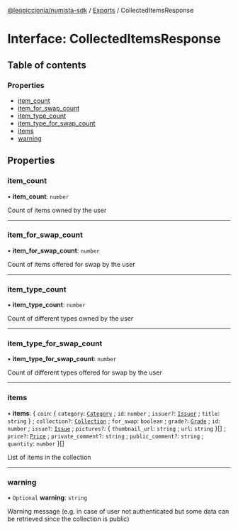 [@leopiccionia/numista-sdk](../README.md) / [Exports](../modules.md) / CollectedItemsResponse

# Interface: CollectedItemsResponse

## Table of contents

### Properties

- [item\_count](CollectedItemsResponse.md#item_count)
- [item\_for\_swap\_count](CollectedItemsResponse.md#item_for_swap_count)
- [item\_type\_count](CollectedItemsResponse.md#item_type_count)
- [item\_type\_for\_swap\_count](CollectedItemsResponse.md#item_type_for_swap_count)
- [items](CollectedItemsResponse.md#items)
- [warning](CollectedItemsResponse.md#warning)

## Properties

### item\_count

• **item\_count**: `number`

Count of items owned by the user

___

### item\_for\_swap\_count

• **item\_for\_swap\_count**: `number`

Count of items offered for swap by the user

___

### item\_type\_count

• **item\_type\_count**: `number`

Count of different types owned by the user

___

### item\_type\_for\_swap\_count

• **item\_type\_for\_swap\_count**: `number`

Count of different types offered for swap by the user

___

### items

• **items**: { `coin`: { `category`: [`Category`](../modules.md#category) ; `id`: `number` ; `issuer?`: [`Issuer`](Issuer.md) ; `title`: `string`  } ; `collection?`: [`Collection`](Collection.md) ; `for_swap`: `boolean` ; `grade?`: [`Grade`](../modules.md#grade) ; `id`: `number` ; `issue?`: [`Issue`](Issue.md) ; `pictures?`: { `thumbnail_url`: `string` ; `url`: `string`  }[] ; `price?`: [`Price`](Price.md) ; `private_comment?`: `string` ; `public_comment?`: `string` ; `quantity`: `number`  }[]

List of items in the collection

___

### warning

• `Optional` **warning**: `string`

Warning message (e.g. in case of user not authenticated but some data can be retrieved since the collection is public)
